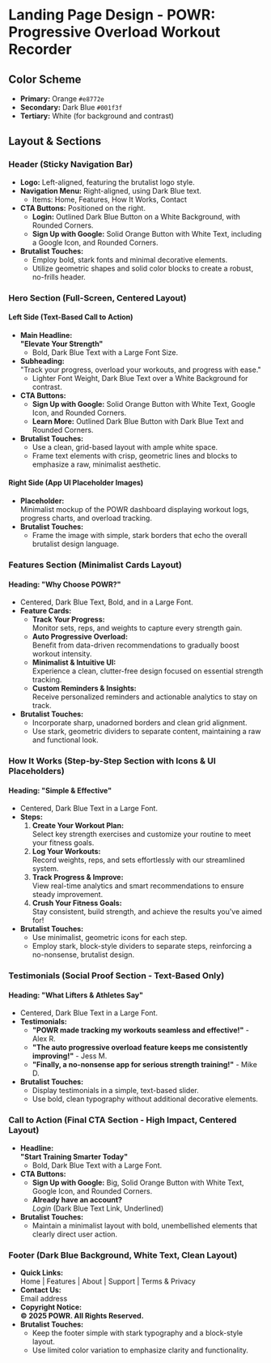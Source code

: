# Landing Page Design - POWR: Progressive Overload Workout Recorder

## Color Scheme

- **Primary:** Orange `#e8772e`
- **Secondary:** Dark Blue `#001f3f`
- **Tertiary:** White (for background and contrast)

## Layout & Sections

### Header (Sticky Navigation Bar)

- **Logo:** Left-aligned, featuring the brutalist logo style.
- **Navigation Menu:** Right-aligned, using Dark Blue text.
  - Items: Home, Features, How It Works, Contact
- **CTA Buttons:** Positioned on the right.
  - **Login:** Outlined Dark Blue Button on a White Background, with Rounded Corners.
  - **Sign Up with Google:** Solid Orange Button with White Text, including a Google Icon, and Rounded Corners.
- **Brutalist Touches:**  
  - Employ bold, stark fonts and minimal decorative elements.
  - Utilize geometric shapes and solid color blocks to create a robust, no-frills header.

### Hero Section (Full-Screen, Centered Layout)

#### Left Side (Text-Based Call to Action)

- **Main Headline:**  
  **"Elevate Your Strength"**  
  - Bold, Dark Blue Text with a Large Font Size.
- **Subheading:**  
  "Track your progress, overload your workouts, and progress with ease."  
  - Lighter Font Weight, Dark Blue Text over a White Background for contrast.
- **CTA Buttons:**
  - **Sign Up with Google:** Solid Orange Button with White Text, Google Icon, and Rounded Corners.
  - **Learn More:** Outlined Dark Blue Button with Dark Blue Text and Rounded Corners.
- **Brutalist Touches:**  
  - Use a clean, grid-based layout with ample white space.
  - Frame text elements with crisp, geometric lines and blocks to emphasize a raw, minimalist aesthetic.

#### Right Side (App UI Placeholder Images)

- **Placeholder:**  
  Minimalist mockup of the POWR dashboard displaying workout logs, progress charts, and overload tracking.
- **Brutalist Touches:**  
  - Frame the image with simple, stark borders that echo the overall brutalist design language.

### Features Section (Minimalist Cards Layout)

#### **Heading: "Why Choose POWR?"**  

- Centered, Dark Blue Text, Bold, and in a Large Font.
- **Feature Cards:**
  - **Track Your Progress:**  
    Monitor sets, reps, and weights to capture every strength gain.
  - **Auto Progressive Overload:**  
    Benefit from data-driven recommendations to gradually boost workout intensity.
  - **Minimalist & Intuitive UI:**  
    Experience a clean, clutter-free design focused on essential strength tracking.
  - **Custom Reminders & Insights:**  
    Receive personalized reminders and actionable analytics to stay on track.
- **Brutalist Touches:**  
  - Incorporate sharp, unadorned borders and clean grid alignment.
  - Use stark, geometric dividers to separate content, maintaining a raw and functional look.

### How It Works (Step-by-Step Section with Icons & UI Placeholders)

#### **Heading: "Simple & Effective"**  

- Centered, Dark Blue Text in a Large Font.
- **Steps:**
  1. **Create Your Workout Plan:**  
     Select key strength exercises and customize your routine to meet your fitness goals.
  2. **Log Your Workouts:**  
     Record weights, reps, and sets effortlessly with our streamlined system.
  3. **Track Progress & Improve:**  
     View real-time analytics and smart recommendations to ensure steady improvement.
  4. **Crush Your Fitness Goals:**  
     Stay consistent, build strength, and achieve the results you've aimed for!
- **Brutalist Touches:**  
  - Use minimalist, geometric icons for each step.
  - Employ stark, block-style dividers to separate steps, reinforcing a no-nonsense, brutalist design.

### Testimonials (Social Proof Section - Text-Based Only)

#### **Heading: "What Lifters & Athletes Say"**  

- Centered, Dark Blue Text in a Large Font.
- **Testimonials:**
  - **"POWR made tracking my workouts seamless and effective!"** - Alex R.
  - **"The auto progressive overload feature keeps me consistently improving!"** - Jess M.
  - **"Finally, a no-nonsense app for serious strength training!"** - Mike D.
- **Brutalist Touches:**  
  - Display testimonials in a simple, text-based slider.
  - Use bold, clean typography without additional decorative elements.

### Call to Action (Final CTA Section - High Impact, Centered Layout)

- **Headline:**  
  **"Start Training Smarter Today"**  
  - Bold, Dark Blue Text with a Large Font.
- **CTA Buttons:**
  - **Sign Up with Google:** Big, Solid Orange Button with White Text, Google Icon, and Rounded Corners.
  - **Already have an account?**  
    *Login* (Dark Blue Text Link, Underlined)
- **Brutalist Touches:**  
  - Maintain a minimalist layout with bold, unembellished elements that clearly direct user action.

### Footer (Dark Blue Background, White Text, Clean Layout)

- **Quick Links:**  
  Home | Features | About | Support | Terms & Privacy
- **Contact Us:**  
  Email address
- **Copyright Notice:**  
  **© 2025 POWR. All Rights Reserved.**
- **Brutalist Touches:**  
  - Keep the footer simple with stark typography and a block-style layout.
  - Use limited color variation to emphasize clarity and functionality.
